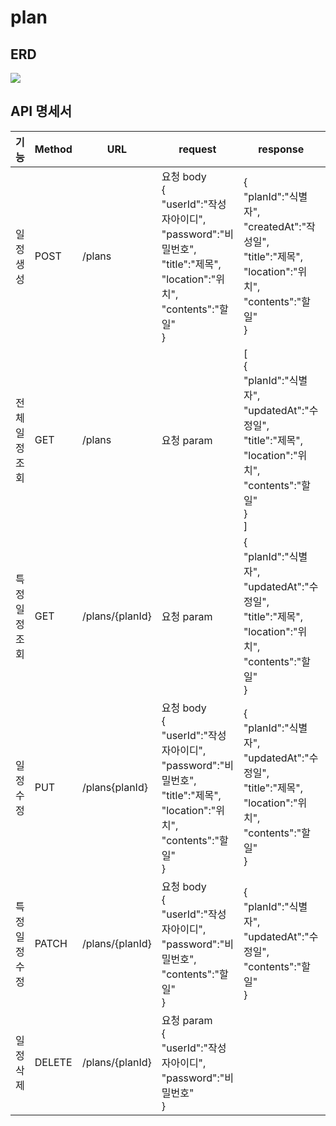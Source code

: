# **plan**

## ERD
<img src="https://img1.daumcdn.net/thumb/R1280x0/?scode=mtistory2&fname=https%3A%2F%2Fblog.kakaocdn.net%2Fdn%2FcjqdWN%2FbtsMS9CtqCp%2FOorW2DJrvrHP23p0ZvYn6K%2Fimg.jpg">



## API 명세서

| 기능       | Method | URL             | request                                                                                                                                   | response                                                                                                                          | 상태코드                    |
|----------|--------|-----------------|-------------------------------------------------------------------------------------------------------------------------------------------|-----------------------------------------------------------------------------------------------------------------------------------|-------------------------|
| 일정 생성    | POST   | /plans          | 요청 body <br/> {<br/> "userId":"작성자아이디",<br/>  "password":"비밀번호",<br/>  "title":"제목",<br/>  "location":"위치",<br/>  "contents":"할일" <br/> } | {<br/>"planId":"식별자",<br/>"createdAt":"작성일",<br/> "title":"제목", <br/> "location":"위치", <br/> "contents":"할일" <br/> }              | 201: 정상등록<br/>400: 요청실패 |
| 전체 일정 조회 | GET    | /plans          | 요청 param                                                                                                                                  | [<br/>{<br/>"planId":"식별자",<br/> "updatedAt":"수정일", <br/> "title":"제목",<br/> "location":"위치",<br/>  "contents":"할일" <br/> }<br/>] | 200: 정상조회<br/>400: 요청실패 |
| 특정 일정 조회 | GET    | /plans/{planId} | 요청 param                                                                                                                                  | {<br/>"planId":"식별자",<br/> "updatedAt":"수정일",  <br/> "title":"제목",<br/>  "location":"위치",<br/>  "contents":"할일" <br/> }           | 200: 정상조회<br/>400: 요청실패 |
| 일정 수정    | PUT    | /plans{planId}  | 요청 body <br/> {<br/> "userId":"작성자아이디", <br/> "password":"비밀번호", <br/> "title":"제목",<br/>  "location":"위치",<br/>  "contents":"할일" <br/> } | {<br/>"planId":"식별자",<br/> "updatedAt":"수정일",<br/> "title":"제목",<br/>  "location":"위치",<br/>  "contents":"할일" <br/> }             | 200: 정상수정<br/>404: 요청실패 |
| 특정 일정 수정 | PATCH  | /plans/{planId} | 요청 body <br/> {<br/> "userId":"작성자아이디", <br/>"password":"비밀번호", <br/>"contents":"할일" <br/>}                                               | {<br/>"planId":"식별자",<br/>"updatedAt":"수정일", <br/>"contents":"할일"<br/>}                                                           | 200: 정상수정<br/>404: 요청실패 
| 일정 삭제    | DELETE | /plans/{planId} | 요청 param <br/>{<br/>"userId":"작성자아이디", <br/> "password":"비밀번호"<br/>}                                                                      |                                                                                                                                   | 200: 정상삭제<br/>404: 요청실패               |
